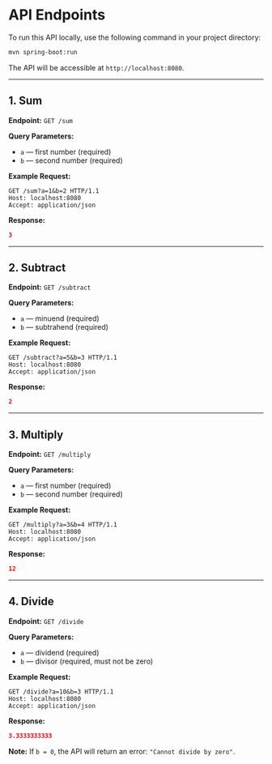 # API Endpoints

To run this API locally, use the following command in your project directory:

```bash
mvn spring-boot:run
```

The API will be accessible at `http://localhost:8080`.

---

## 1. Sum
**Endpoint:** `GET /sum`

**Query Parameters:**
- `a` — first number (required)
- `b` — second number (required)

**Example Request:**
```http
GET /sum?a=1&b=2 HTTP/1.1
Host: localhost:8080
Accept: application/json
```

**Response:**
```json
3
```

---

## 2. Subtract
**Endpoint:** `GET /subtract`

**Query Parameters:**
- `a` — minuend (required)
- `b` — subtrahend (required)

**Example Request:**
```http
GET /subtract?a=5&b=3 HTTP/1.1
Host: localhost:8080
Accept: application/json
```

**Response:**
```json
2
```

---

## 3. Multiply
**Endpoint:** `GET /multiply`

**Query Parameters:**
- `a` — first number (required)
- `b` — second number (required)

**Example Request:**
```http
GET /multiply?a=3&b=4 HTTP/1.1
Host: localhost:8080
Accept: application/json
```

**Response:**
```json
12
```

---

## 4. Divide
**Endpoint:** `GET /divide`

**Query Parameters:**
- `a` — dividend (required)
- `b` — divisor (required, must not be zero)

**Example Request:**
```http
GET /divide?a=10&b=3 HTTP/1.1
Host: localhost:8080
Accept: application/json
```

**Response:**
```json
3.3333333333
```

**Note:** If `b = 0`, the API will return an error: `"Cannot divide by zero"`.


